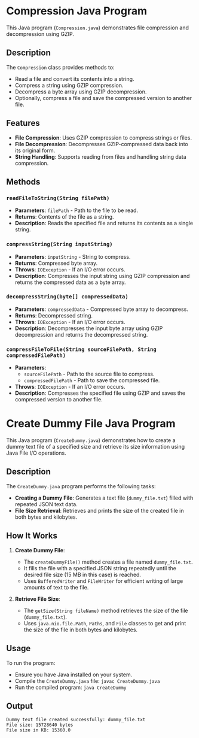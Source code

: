# Compression Java Program

This Java program (`Compression.java`) demonstrates file compression and decompression using GZIP.

## Description

The `Compression` class provides methods to:
- Read a file and convert its contents into a string.
- Compress a string using GZIP compression.
- Decompress a byte array using GZIP decompression.
- Optionally, compress a file and save the compressed version to another file.

## Features

- **File Compression**: Uses GZIP compression to compress strings or files.
- **File Decompression**: Decompresses GZIP-compressed data back into its original form.
- **String Handling**: Supports reading from files and handling string data compression.

## Methods

### `readFileToString(String filePath)`

- **Parameters**: `filePath` - Path to the file to be read.
- **Returns**: Contents of the file as a string.
- **Description**: Reads the specified file and returns its contents as a single string.

### `compressString(String inputString)`

- **Parameters**: `inputString` - String to compress.
- **Returns**: Compressed byte array.
- **Throws**: `IOException` - If an I/O error occurs.
- **Description**: Compresses the input string using GZIP compression and returns the compressed data as a byte array.

### `decompressString(byte[] compressedData)`

- **Parameters**: `compressedData` - Compressed byte array to decompress.
- **Returns**: Decompressed string.
- **Throws**: `IOException` - If an I/O error occurs.
- **Description**: Decompresses the input byte array using GZIP decompression and returns the decompressed string.

### `compressFileToFile(String sourceFilePath, String compressedFilePath)`

- **Parameters**:
  - `sourceFilePath` - Path to the source file to compress.
  - `compressedFilePath` - Path to save the compressed file.
- **Throws**: `IOException` - If an I/O error occurs.
- **Description**: Compresses the specified file using GZIP and saves the compressed version to another file.

#

# Create Dummy File Java Program

This Java program (`CreateDummy.java`) demonstrates how to create a dummy text file of a specified size and retrieve its size information using Java File I/O operations.

## Description

The `CreateDummy.java` program performs the following tasks:
- **Creating a Dummy File**: Generates a text file (`dummy_file.txt`) filled with repeated JSON text data.
- **File Size Retrieval**: Retrieves and prints the size of the created file in both bytes and kilobytes.

## How It Works

1. **Create Dummy File**:
   - The `createDummyFile()` method creates a file named `dummy_file.txt`.
   - It fills the file with a specified JSON string repeatedly until the desired file size (15 MB in this case) is reached.
   - Uses `BufferedWriter` and `FileWriter` for efficient writing of large amounts of text to the file.

2. **Retrieve File Size**:
   - The `getSize(String fileName)` method retrieves the size of the file (`dummy_file.txt`).
   - Uses `java.nio.file.Path`, `Paths`, and `File` classes to get and print the size of the file in both bytes and kilobytes.

## Usage

To run the program:
- Ensure you have Java installed on your system.
- Compile the `CreateDummy.java` file: `javac CreateDummy.java`
- Run the compiled program: `java CreateDummy`

## Output
```
Dummy text file created successfully: dummy_file.txt
File size: 15728640 bytes
File size in KB: 15360.0
```
#
